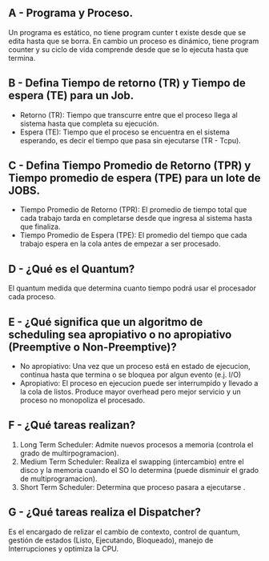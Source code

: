 
## A - Programa y Proceso.
Un programa es estático, no tiene program cunter t existe desde que se edita hasta que se borra. En cambio un proceso es dinámico, tiene program counter y su ciclo de vida comprende desde que se lo ejecuta hasta que termina.

## B - Defina Tiempo de retorno (TR) y Tiempo de espera (TE) para un Job.
- Retorno (TR): Tiempo que transcurre entre que el proceso llega al sistema hasta que completa su ejecución.
- Espera (TE): Tiempo que el proceso se encuentra en el sistema esperando, es decir el tiempo que pasa sin ejecutarse (TR - Tcpu).

## C - Defina Tiempo Promedio de Retorno (TPR) y Tiempo promedio de espera (TPE) para un lote de JOBS.
- Tiempo Promedio de Retorno (TPR): El promedio de tiempo total que cada trabajo tarda en completarse desde que ingresa al sistema hasta que finaliza.
- Tiempo Promedio de Espera (TPE): El promedio del tiempo que cada trabajo espera en la cola antes de empezar a ser procesado.

## D - ¿Qué es el Quantum?
El quantum medida que determina cuanto tiempo podrá usar el procesador cada proceso.

## E - ¿Qué significa que un algoritmo de scheduling sea apropiativo o no apropiativo (Preemptive o Non-Preemptive)?
- No apropiativo: Una vez que un proceso está en estado de ejecucion, continua hasta que termina o se bloquea por algun evento (e.j. I/O)
- Apropiativo: El proceso en ejecucion puede ser interrumpido y llevado a la cola de listos. Produce mayor overhead pero mejor servicio y un proceso no monopoliza el procesado.

## F - ¿Qué tareas realizan?
1. Long Term Scheduler: Admite nuevos procesos a memoria (controla el grado de multirpogramacion).
2. Medium Term Scheduler: Realiza el swapping (intercambio) entre el disco y la memoria cuando el SO lo determina (puede disminuir el grado de multiprogramacion).
3. Short Term Scheduler: Determina que proceso pasara a ejecutarse .

## G - ¿Qué tareas realiza el Dispatcher?
Es el encargado de relizar el cambio de contexto, control de quantum, gestión de estados (Listo, Ejecutando, Bloqueado), manejo de Interrupciones y optimiza la CPU.
